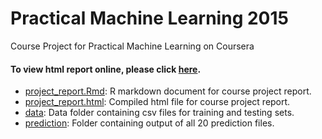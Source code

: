 Practical Machine Learning 2015
=============================

Course Project for Practical Machine Learning on Coursera

#### To view html report online, please click [here](https://github.com/Brunoson/Pratical_Machine_Learning_Project_2015/master/pml_course_project.html).         

* [project_report.Rmd](./project_report.Rmd): R markdown document for course project report.        
* [project_report.html](./project_report.html): Compiled html file for course project report.   
* [data](./data): Data folder containing csv files for training and testing sets.        
* [prediction](./prediction): Folder containing output of all 20 prediction files.            

